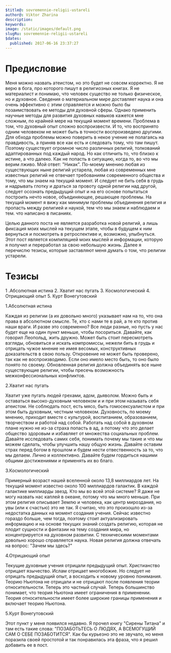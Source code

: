 ```yaml
---
$title@: sovremennie-religii-ustareli
author@: Viktor Zharina
description: 
keywords: 
image: /static/images/default.png
slugRu: sovremennie-religii-ustareli
$dates:
  published: 2017-06-16 23:37:27
---
```

# Предисловие
Меня можно назвать атеистом, но это будет не совсем корректно. Я не верю в бога, про которого пишут в религиозных книгах. Я не материалист и понимаю, что человек существо не только физическое, но и духовное. Сведения о материальном мире доставляет наука и она очень эффективно с этим справляется и можно было бы позаимствовать ее методы для духовной сферы. Однако применить научные методы для развития духовных навыков кажется мне сложным, по крайней мере на текущий момент времени. Проблема в том, что духовный опыт сложно воспроизвести. И то, что воспринято одним человеком не может быть в точности воспроизведено другими. Для обхода проблемы можно поверить в некое учение не полагаясь на правдивость, а приняв все как есть и следовать тому, что там пишут. Поэтому существует огромное число различных религий, толкований адаптированных под каждый народ. Но как отличить то, что близко к истине, а что далеко. Как не попасть в ситуацию, когда то, во что мы верим лживо. Мой ответ: "Никак". По-моему мнению любая из существующих ныне религий устарела, любая из современных мне известных религий не отвечает требованиям современного общества и тому, что мы знаем на текущий момент. И следует не бить себя в грудь и надрывать глотку и драться за провоту одной религии над другой, следует осознать предыдущий опыт и на его основе попытаться построить нечто новое, объединяющее, решающее проблемы. На текущий момент я вижу как минимум проблемы объединения религия и пропасть между религией и наукой, тем что мы знаем и наблюдаем и тем. что написано в писаниях.

Целью данного поста не является разработка новой религий, а лишь фиксация моих мыслей на текущем этапе, чтобы в будущем к ним вернуться и посмотреть в ретроспективе и, возможно, улыбнуться. Этот пост является компиляцией моих мыслей и информации, которую я получил и переработал за свою небольшую жизнь. Далее я перечислю тезисы, которые заставляют меня думать о том, что религии устарели.

# Тезисы
1 .Абсолютная истина
2. Хватит нас пугать
3. Космологический
4. Отрицающий опыт
5. Курт Вонегутовский


1.Абсолютная истина

Каждая из религии (а их довольно много) указывает нам на то, что она права в абсолютном смысле. Те, кто с нами те в рай, а те кто против наши враги. И разве это современно? Все люди разные, но пусть у нас будет еще на один пункт меньше, чтобы посориться. Давайте, как говорил Леопольд, жить дружно.
Может быть стоит пересмотреть взгляды, обновиться и искать компромиссы, нежели бить в грудь и отрицать чужое мнение не имея весомых, конструктивных доказательств в свою пользу. Откровение не может быть проверено, так как не воспроизводимо. Если оно имело место быть, то оно было понято по своему. Обновленная религия должна объединять все ныне существующие религии, чтобы пресечь возможность межконфессиональных конфликтов.


2.Хватит нас пугать

Хватит уже пугать людей грехами, адом, дьяволом. Можно быть и оставаться высоко-духовным человеком и и при этом называть себя атеистом. Не соблюдать пост, есть мясо, быть гомосексуалистом и при этом быть духовным, честным человеком. Духовность, по моему мнению, приходит вместе с культурой, воспитанием, образованием, творчеством и работой над собой. Работать над собой в духовном плане нужно не из-за страха попасть в ад, а потому что это делает общество здоровым и избавляет от множества социальных проблем. Давайте исследовать самих себя, понимать почему мы такие и что мы можем сделать, чтобы улучшить нашу общую жизнь. Давайте оставим страх перед богом в прошлом и будем нести отвественность за то, что мы делаем. Лично и коллективно. Давайте будем гордиться нашими общими достижениями и применять их во благо.


3.Космологический

Примерный возраст нашей вселенной около 13,8 миллиардов лет. На текущий момент известно около 100 миллиардов галактик. В каждой галактике миллиарды звезд. Кто мы во всей этой системе? Я даже не могу назвать нас каплей в океане, потому что мы много меньше. При этом религия описывает Землю и человека, как центр мироздания, но увы (или к счастью) это не так. Я считаю, что это произошло из-за недостатка данных на момент создания учения. Сейчас известно гораздо больше, чем тогда, поэтому стоит актуализировать информацию и на основе текущих знаний создать религию, которая не плодит сущности и фантазии на тему создания мира, но концентрируется на духовном развитии. С техническими моментами довольно хорошо справляется наука. Новая религия должна отвечать на вопрос: "Зачем мы здесь?" 


4.Отрицающий опыт

Текущие духовные учения отрицали предыдущий опыт. Христианство отрицает язычество. Ислам отрицает многобожие. Но следует не отрицать предыдущий опыт, а восходить к новому уровню понимания. Теорию Ньютона не отрицали и не отрицают после появления теории относительности. Теперь это частный случай. Теперь большинство понимает, что теория Ньютона имеет ограничения в применении. Теория относительности имеет более широкие границы применения и включает теорию Ньютона.

5.Курт Вонегутовский

Этот пункт у меня появился недавно. Я прочел книгу "Сирены Титана" и там есть такие слова: "ПОЗАБОТЬТЕСЬ О ЛЮДЯХ, А ВСЕМОГУЩИЙ САМ О СЕБЕ ПОЗАБОТИТСЯ". Как бы курьезно это не звучало, но меня поразила своей простотой и так понравилась эта фраза, что я решил добавить ее в пост.